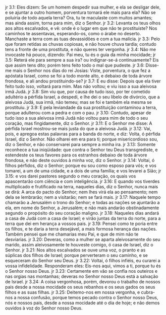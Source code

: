 jr 3.1: Eles dizem: Se um homem despedir sua mulher, e ela se desligar dele, e se ajuntar a outro homem, porventura tornará ele mais para ela? Não se poluiria de todo aquela terra? Ora, tu te maculaste com muitos amantes; mas ainda assim, torna para mim, diz o Senhor.
jr 3.2: Levanta os teus olhos aos altos escalvados, e vê: onde é o lugar em que não te prostituíste? Nos caminhos te assentavas, esperando-os, como o árabe no deserto. Manchaste a terra com as tuas devassidões e com a tua malícia.
jr 3.3: Pelo que foram retidas as chuvas copiosas, e não houve chuva tardia; contudo tens a fronte de uma prostituta, e não queres ter vergonha.
jr 3.4: Não me invocaste há pouco, dizendo: Pai meu, tu és o guia da minha mocidade;
jr 3.5: Reterá ele para sempre a sua ira? ou indignar-se-á continuamente? Eis que assim tens dito; porém tens feito todo o mal que pudeste.
jr 3.6: Disse-me mais o Senhor nos dias do rei Josias: Viste, porventura, o que fez a apóstata Israel, como se foi a todo monte alto, e debaixo de toda árvore frondosa, e ali andou prostituindo-se?
jr 3.7: E eu disse: Depois que ela tiver feito tudo isso, voltará para mim. Mas não voltou; e viu isso a sua aleivosa irmã Judá.
jr 3.8: Sim viu que, por causa de tudo isso, por ter cometido adultério a pérfida Israel, a despedi, e lhe dei o seu libelo de divórcio, que a aleivosa Judá, sua irmã, não temeu; mas se foi e também ela mesma se prostituiu.
jr 3.9: E pela leviandade da sua prostituição contaminou a terra, porque adulterou com a pedra e com o pau.
jr 3.10: Contudo, apesar de tudo isso a sua aleivosa irmã Judá não voltou para mim de todo o seu coração, mas fingidamente, diz o Senhor.
jr 3.11: E o Senhor me disse: A pérfida Israel mostrou-se mais justa do que a aleivosa Judá.
jr 3.12: Vai, pois, e apregoa estas palavras para a banda do norte, e diz: Volta, ó pérfida Israel, diz o Senhor. Não olharei em era para ti; porque misericordioso sou, diz o Senhor, e não conservarei para sempre a minha ira.
jr 3.13: Somente reconhece a tua iniqüidade: que contra o Senhor teu Deus transgrediste, e estendeste os teus favores para os estranhos debaixo de toda árvore frondosa, e não deste ouvidos à minha voz, diz o Senhor.
jr 3.14: Voltai, ó filhos pérfidos, diz o Senhor; porque eu sou como esposo para vós; e vos tomarei, a um de uma cidade, e a dois de uma família; e vos levarei a Sião;
jr 3.15: e vos darei pastores segundo o meu coração, os quais vos apascentarão com ciência e com inteligência.
jr 3.16: E quando vos tiverdes multiplicado e frutificado na terra, naqueles dias, diz o Senhor, nunca mais se dirá: A arca do pacto do Senhor; nem lhes virá ela ao pensamento; nem dela se lembrarão; nem a visitarão; nem se fará mais.
jr 3.17: Naquele tempo chamarão a Jerusalém o trono do Senhor; e todas as nações se ajuntarão a ela, em nome do Senhor, a Jerusalém; e não mais andarão obstinadamente segundo o propósito do seu coração maligno.
jr 3.18: Naqueles dias andará a casa de Judá com a casa de Israel; e virão juntas da terra do norte, para a terra que dei em herança a vossos pais.
jr 3.19: Pensei como te poria entre os filhos, e te daria a terra desejável, a mais formosa herança das nações. Também pensei que me chamarias meu Pai, e que de mim não te desviarias.
jr 3.20: Deveras, como a mulher se aparta aleivosamente do seu marido, assim aleivosamente te houveste comigo, ó casa de Israel, diz o Senhor.
jr 3.21: Nos altos escalvados se ouve uma voz, o pranto e as súplicas dos filhos de Israel; porque perverteram o seu caminho, e se esqueceram do Senhor seu Deus.
jr 3.22: Voltai, ó filhos infiéis, eu curarei a vossa infidelidade. Responderam eles: Eis-nos aqui, vimos a ti, porque tu és o Senhor nosso Deus.
jr 3.23: Certamente em vão se confia nos outeiros e nas orgias nas montanhas; deveras no Senhor nosso Deus está a salvação de Israel.
jr 3.24: A coisa vergonhosa, porém, devorou o trabalho de nossos pais desde a nossa mocidade os seus rebanhos e os seus gados os seus filhos e as suas filhas.
jr 3.25: Deitemo-nos em nossa vergonha, e cubra-nos a nossa confusão, porque temos pecado contra o Senhor nosso Deus, nós e nossos pais, desde a nossa mocidade até o dia de hoje; e não demos ouvidos à voz do Senhor nosso Deus.
